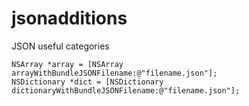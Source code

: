 jsonadditions
=============

JSON useful categories

```objc
NSArray *array = [NSArray arrayWithBundleJSONFilename:@"filename.json"];
NSDictionary *dict = [NSDictionary dictionaryWithBundleJSONFilename:@"filename.json"];
```

